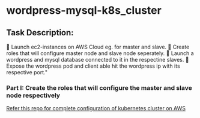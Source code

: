 # wordpress-mysql-k8s_cluster
## Task Description:

🔅 Launch ec2-instances on AWS Cloud eg. for master and slave.
🔅 Create roles that will configure master node and slave node seperately.
🔅 Launch a wordpress and mysql database connected to it in the respectine slaves. 
🔅 Expose the wordpress pod and client able hit the wordpress ip with its respective port."

### Part I: Create the roles that will configure the master and slave node respectively
[Refer this repo for complete configuration of kubernetes cluster on AWS](https://github.com/Rutuja210/k8s-multinode-cluster.git)
